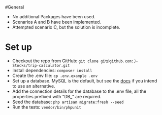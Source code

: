 #General
- No additional Packages have been used.
- Scenarios A and B have been implemented.
- Attempted scenario C, but the solution is incomplete.

# Set up
- Checkout the repo from GitHub: `git clone git@github.com:J-Stocks/trip-calculator.git`
- Install dependencies: `composer install`
- Create the .env file: `cp .env.example .env`
- Set up a database. MySQL is the default, but see the [docs](https://laravel.com/docs/5.8/database#configuration) if you intend to use an alternative.
- Add the connection details for the database to the .env file, all the properties prefixed with "DB_" are required.
- Seed the database: `php artisan migrate:fresh --seed`
- Run the tests: `vendor/bin/phpunit`